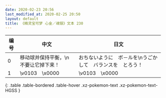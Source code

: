 ```yaml
---
date: 2020-02-23 20:56
last_modified_at: 2020-02-25 20:50
layout: default
title: 《精灵宝可梦 心金／魂银》文本 230
---
```

| 编号 | 中文 | 日文 |
| ---- | ---- | ---- |
| 0 | 移动球并保持平衡，\n不要让它掉下来！ | おちないように　ボ－ルを\nうごかして　バランスを　とろう！ |
| 1 | \v0103　\x0000 | \v0103　\x0000 |
{: .table .table-bordered .table-hover .xz-pokemon-text .xz-pokemon-text-HGSS }